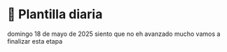 # 🧠 Plantilla diaria

domingo 18 de mayo de 2025
siento que no eh avanzado mucho vamos a finalizar esta etapa
